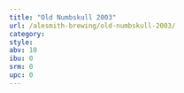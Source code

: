 ```yaml
---
title: "Old Numbskull 2003"
url: /alesmith-brewing/old-numbskull-2003/
category: 
style: 
abv: 10
ibu: 0
srm: 0
upc: 0
---
```


